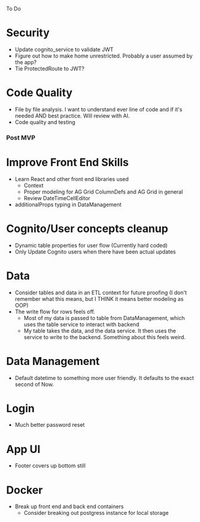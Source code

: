 To Do

# Security

-   Update cognito_service to validate JWT
-   Figure out how to make home unrestricted. Probably a user assumed by the app?
-   Tie ProtectedRoute to JWT?

# Code Quality

-   File by file analysis. I want to understand ever line of code and if it's needed AND best practice. Will review with AI.
-   Code quality and testing

### Post MVP

# Improve Front End Skills

-   Learn React and other front end libraries used
    -   Context
    -   Proper modeling for AG Grid ColumnDefs and AG Grid in general
    -   Review DateTimeCellEditor
-   additionalProps typing in DataManagement

# Cognito/User concepts cleanup

-   Dynamic table properties for user flow (Currently hard coded)
-   Only Update Cognito users when there have been actual updates

# Data

-   Consider tables and data in an ETL context for future proofing (I don't remember what this means, but I THINK it means better modeling as OOP)
-   The write flow for rows feels off.
    -   Most of my data is passed to table from DataManagement, which uses the table service to interact with backend
    -   My table takes the data, and the data service. It then uses the service to write to the backend. Something about this feels weird.

# Data Management

-   Default datetime to something more user friendly. It defaults to the exact second of Now.

# Login

-   Much better password reset

# App UI

-   Footer covers up bottom still

# Docker

-   Break up front end and back end containers
    -   Consider breaking out postgress instance for local storage
